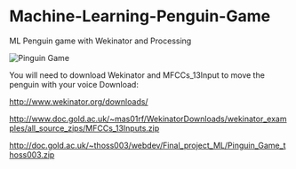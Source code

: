 # Machine-Learning-Penguin-Game
ML Penguin game with Wekinator and Processing

![Pinguin Game](https://github.com/thoss003/Machine-Learning-Penguin-Game/blob/master/Game%20Screenshot.png)

You will need to download Wekinator and MFCCs_13Input to move the penguin with your voice
Download:

http://www.wekinator.org/downloads/

http://www.doc.gold.ac.uk/~mas01rf/WekinatorDownloads/wekinator_examples/all_source_zips/MFCCs_13Inputs.zip

http://doc.gold.ac.uk/~thoss003/webdev/Final_project_ML/Pinguin_Game_thoss003.zip
